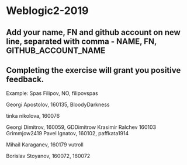 # Weblogic2-2019
Add your name, FN and github account on new line, separated with comma - NAME, FN, GITHUB_ACCOUNT_NAME
------------------------------------
Completing the exercise will grant you positive feedback.
------------------------------------
Example: Spas Filipov, NO, filipovspas

Georgi Apostolov, 160135, BloodyDarkness

tinka nikolova, 160076

Georgi Dimitrov, 160059, GDDimitrow
Krasimir Ralchev 160103 Grimmjow2419
Pavel Ignatov, 160102, paffkata1914

Mihail Karaganev, 160179 vutroll

Borislav Stoyanov, 160072, 160072 
